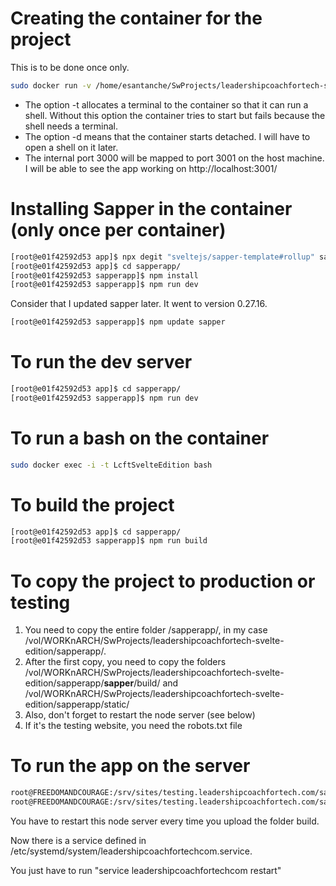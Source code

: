 # Creating the container for the project

This is to be done once only.

```bash
sudo docker run -v /home/esantanche/SwProjects/leadershipcoachfortech-svelte-edition/:/app -w /app -t -d -p 3001:3000 --name=LcftSvelteEdition nodejsgitbashnpm
```

* The option -t allocates a terminal to the container so that it can run a shell. Without this option the container tries to start but fails because the shell needs a terminal.
* The option -d means that the container starts detached. I will have to open a shell on it later.
* The internal port 3000 will be mapped to port 3001 on the host machine. I will be able to see the app working on http://localhost:3001/

# Installing Sapper in the container (only once per container)

```bash
[root@e01f42592d53 app]$ npx degit "sveltejs/sapper-template#rollup" sapperapp
[root@e01f42592d53 app]$ cd sapperapp/
[root@e01f42592d53 sapperapp]$ npm install
[root@e01f42592d53 sapperapp]$ npm run dev
```

Consider that I updated sapper later. It went to version 0.27.16.

```bash
[root@e01f42592d53 sapperapp]$ npm update sapper
```

# To run the dev server

```bash
[root@e01f42592d53 app]$ cd sapperapp/
[root@e01f42592d53 sapperapp]$ npm run dev
```

# To run a bash on the container

```bash
sudo docker exec -i -t LcftSvelteEdition bash
```

# To build the project

```bash
[root@e01f42592d53 app]$ cd sapperapp/
[root@e01f42592d53 sapperapp]$ npm run build
```

# To copy the project to production or testing

1. You need to copy the entire folder /sapperapp/, in my case /vol/WORKnARCH/SwProjects/leadershipcoachfortech-svelte-edition/sapperapp/.
1. After the first copy, you need to copy the folders /vol/WORKnARCH/SwProjects/leadershipcoachfortech-svelte-edition/sapperapp/__sapper__/build/ and 
/vol/WORKnARCH/SwProjects/leadershipcoachfortech-svelte-edition/sapperapp/static/
1. Also, don't forget to restart the node server (see below)
1. If it's the testing website, you need the robots.txt file

# To run the app on the server

```bash
root@FREEDOMANDCOURAGE:/srv/sites/testing.leadershipcoachfortech.com/sapperapp# export PORT=3001
root@FREEDOMANDCOURAGE:/srv/sites/testing.leadershipcoachfortech.com/sapperapp# nohup node __sapper__/build &
```

You have to restart this node server every time you upload the folder build.

Now there is a service defined in /etc/systemd/system/leadershipcoachfortechcom.service.

You just have to run "service leadershipcoachfortechcom restart"
